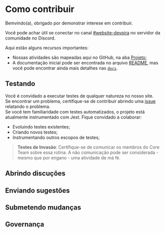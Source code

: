 # Como contribuir

Bemvindo(a), obrigado por demonstrar interese em contribuir.

Você pode achar útil se conectar no canal [#website-devpira](https://discord.gg/9j5TD9kk) no servidor da comunidade no Discord.

Aqui estão alguns recursos importantes:

- Nossas atividades são mapeadas aqui no GitHub, na aba [Projeto](https://github.com/orgs/dev-pira/projects/2);
- A documentação inicial pode ser encontrada no arquivo [README](readme.md), mas você pode encontrar ainda mais detalhes nas [`docs`](./docs).

## Testando

Você é convidado a executar testes de qualquer natureza no nosso site.<br />
Se encontrar um problema, certifique-se de contribuir abrindo uma [issue](https://github.com/dev-pira/site/issues) relatando o problema.<br />
Se você tem familiaridade com testes automatizados, o projeto está atualmente instrumentado com Jest. Fique convidado a colaborar:

 - Evoluindo testes existentes;
 - Criando novos testes;
 - Instrumentando outros escopos de testes;

> **Testes de Invasão**: Certifique-se de comunicar os membros do Core Team sobre essa rotina. A não comunicação pode ser considerada - mesmo que por engano - uma atividade de má fé.

## Abrindo discuções

## Enviando sugestões

## Submetendo mudanças

## Governança
